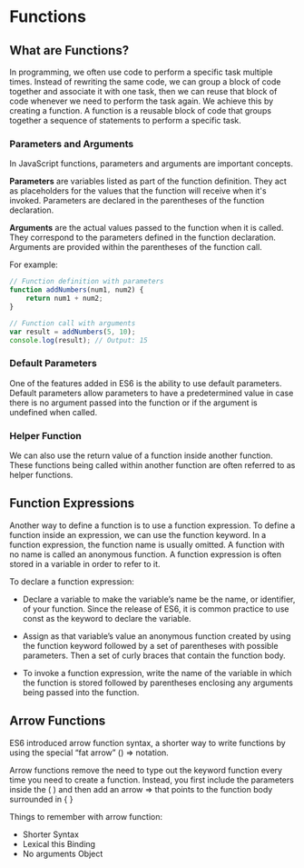 # Functions

## What are Functions?
In programming, we often use code to perform a specific task multiple times. Instead of rewriting the same code, we can group a block of code together and associate it with one task, then we can reuse that block of code whenever we need to perform the task again. We achieve this by creating a function. A function is a reusable block of code that groups together a sequence of statements to perform a specific task.


### Parameters and Arguments

In JavaScript functions, parameters and arguments are important concepts.

**Parameters** are variables listed as part of the function definition. They act as placeholders for the values that the function will receive when it's invoked. Parameters are declared in the parentheses of the function declaration.

**Arguments** are the actual values passed to the function when it is called. They correspond to the parameters defined in the function declaration. Arguments are provided within the parentheses of the function call.

For example:

```javascript
// Function definition with parameters
function addNumbers(num1, num2) {
    return num1 + num2;
}

// Function call with arguments
var result = addNumbers(5, 10);
console.log(result); // Output: 15
```
### Default Parameters
One of the features added in ES6 is the ability to use default parameters. Default parameters allow parameters to have a predetermined value in case there is no argument passed into the function or if the argument is undefined when called.


### Helper Function
We can also use the return value of a function inside another function. These functions being called within another function are often referred to as helper functions. 


## Function Expressions
Another way to define a function is to use a function expression. To define a function inside an expression, we can use the function keyword. In a function expression, the function name is usually omitted. A function with no name is called an anonymous function. A function expression is often stored in a variable in order to refer to it.

To declare a function expression:

- Declare a variable to make the variable’s name be the name, or identifier, of your function. Since the release of ES6, it is common practice to use const as the keyword to declare the variable.

- Assign as that variable’s value an anonymous function created by using the function keyword followed by a set of parentheses with possible parameters. Then a set of curly braces that contain the function body.

- To invoke a function expression, write the name of the variable in which the function is stored followed by parentheses enclosing any arguments being passed into the function.


## Arrow Functions
ES6 introduced arrow function syntax, a shorter way to write functions by using the special “fat arrow” () => notation.

Arrow functions remove the need to type out the keyword function every time you need to create a function. Instead, you first include the parameters inside the ( ) and then add an arrow => that points to the function body surrounded in { }

 Things to remember with arrow function:
   - Shorter Syntax
   - Lexical this Binding
   - No arguments Object